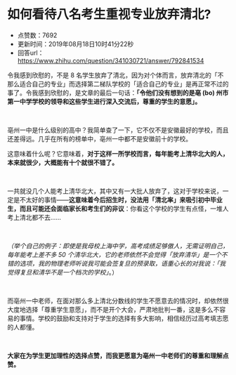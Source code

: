 # 如何看待八名考生重视专业放弃清北?
- 点赞数：7692
- 更新时间：2019年08月18日10时41分22秒
- 回答url：https://www.zhihu.com/question/341030721/answer/792841534
<body>
 <p data-pid="3LAOop4E">令我感到欣慰的，不是 8 名学生放弃了清北，因为对个体而言，放弃清北的「不那么适合自己的专业」而选择第二梯队学校的「适合自己的专业」是再正常不过的事了。令我感到欣慰的，是文章的最后一句话：<b>「令他们没有想到的是亳 (bo) 州市第一中学学校的领导和这些学生进行深入交流后，尊重的学生的意愿」。</b></p>
 <p class="ztext-empty-paragraph"><br></p>
 <p data-pid="WcnzZZez">亳州一中是什么级别的高中？我简单查了一下，它不仅不是安徽最好的学校，而且还差得远。几乎在所有的榜单中，亳州一中都不是安徽前十的学校。</p>
 <p data-pid="E3vdjAW-">这意味着什么呢？它意味着，<b>对于这样一所学校而言，每年能考上清华北大的人，本来就很少，大概能有十个就很不错了。</b></p>
 <p class="ztext-empty-paragraph"><br></p>
 <p data-pid="0OEXa1ox">一共就没几个人能考上清华北大，其中又有一大批人放弃了，这对于学校来说，一定是不太好的事情——<b>这意味着今后招生时，没法用「清北率」来吸引初中毕业生，而且可能还会面临家长和考生们的非议</b>：你看这个学校的学生有点怪，一堆人考上清北都不去……</p>
 <p class="ztext-empty-paragraph"><br></p>
 <p data-pid="_H4j08Sn"><i>（举个自己的例子：即使是我母校上海中学，高考成绩足够傲人，无需证明自己，每年能考上差不多 50 个清华北大，它的老师依然不会觉得「放弃清华」是一个不错的选项，我的物理老师听说我可能会签复旦的预录取，语重心长的对我说：「我觉得复旦和清华不是一个档次的学校」</i>。）</p>
 <p class="ztext-empty-paragraph"><br></p>
 <p data-pid="dVMqzddc">而亳州一中老师，在面对那么多上清北分数线的学生不愿意去的情况时，却依然很大度地选择「尊重学生意愿」，而不是开个大会，严肃地批判一番，这是多么不容易的事情。学校的鼓励和支持对于学生的选择有多大影响，相信经历过高考填志愿的人都懂。</p>
 <p class="ztext-empty-paragraph"><br></p>
 <p data-pid="QLp-4bZ_"><b>大家在为学生更加理性的选择点赞，而我更愿意为亳州一中老师们的尊重和理解点赞。</b></p>
</body>